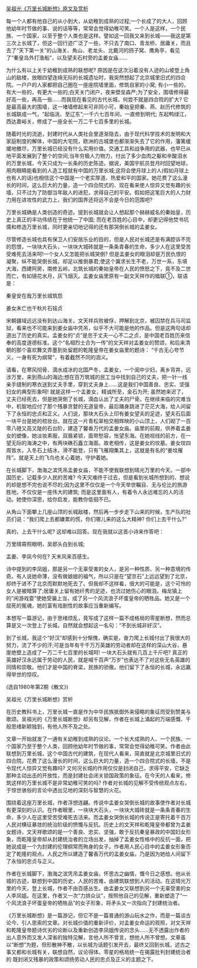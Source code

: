 [吴祖光《万里长城断想》原文及赏析](https://www.vrrw.net/wx/9102.html)

每一个人都有他自己的从小到大，从幼稚到成熟的过程;一个长成了的大人，回顾他幼年时节做的事、说的话等等，常常会觉得幼稚可笑。一个人是这样，一个民族、一个国家，以至于整个人类也是这样。譬如这一回我又来到长城——我这是第三次上长城了，但这一回行迹广泛了一些，不只去了南口、青龙桥、居庸关，而且去了“天下第一关”的山海关、角山、老龙头、北戴河的鸽子窝、鹰角亭，看见了“秦皇岛外打渔船”，以及望夫石村旁的孟姜女庙……

为什么有以上关于幼稚到成熟的联想呢? 原因是在这次沿着没有人迹的山坡登上角山的敌楼，放眼四望连绵无际的长城遗址时，我突然想起了北京城里旧式的四合院。一户户的人家都把自己圈在一座座院墙里面，修筑自家的小窝; 有小一些的，有大一些的，有更大一些的;白天关门闭户，夜来壁垒森严;为了安全，围墙修得最好高一些，再高一些……而我现在看见的古代长城，何尝不就是四合院的扩大? 它是最高最大的围墙，这一堵墙修起来可非同小可，秦始皇把秦、燕、赵历代修筑的长城联成一气，“起临洮、至辽东”;一千六七百年间，一直修到明代; 东起鸭绿江，西达嘉峪关，修成了一座全长一万二千七百多里的长城。



随着时光的流逝，封建时代从人类社会里逐渐隐去，由于现代科学技术的发明和大家庭制度的解体，中国的大宅院，欧洲的古城堡也都渐渐失去了它的作用，藩篱缓缓地撤尽，万里长城已经没有什么实用价值。交通工具和战争用的武器，也早已从地平面发展到了整个的空间;当年穷极人力物力，付出了多少血肉之躯和辛酸泪水的万里长城，今天只成为一长条的历史陈迹。据说，美国宇航员登月时回望地球，用肉眼睛能看到的人造工程就有中国的万里长城;这将会使月球上的人(假如月球上也有人的话)也相信这个中国是一个老实厚道、热爱和平的国家。她花费了这么漫长的时间，这么巨大的力量，造一个四合院式的、现在看来使人惊异又觉有趣的长墙，只不过为了防御当年敌人的进犯，求得自己的平安。假如把这笔巨大的人力财力用在进攻性的武力上，我们的国界还将远不会是今日的范围吧?

万里长城确是人类创造的奇迹。提到长城就会让人想起那个赫赫威名的秦始皇，历史上真正的丰功伟绩在于他统一了中国; 而在老百姓的心目中，却更记得他焚书坑儒和修造万里长城，同时更亲切地记得的还有那哭倒长城的孟姜女。

尽管修造长城也具有保卫人们安居乐业的目的，但是人民对长城还是有满腔诉不完的怨恨，一块块大石头，一块块大城砖就是一条条青春的生命，多少人在这里受苦受难死去活来呵!一个女人又怎能把长城哭倒? 但是孟姜女的眼泪却是万民仇恨的凝聚，纵不能哭倒长城，却足以推倒暴君;使这个冀求长生不老，万世一系，东填大海，西建阿房，南修五岭，北筑长城的秦始皇帝在人民的愤怒之下，竟不及二世而亡，有如镜花水月，灰飞烟灭。孟姜女庙里原有一副文天祥作的楹联①，联语是：

秦皇安在哉万里长城筑怨

姜女未亡也千秋片石铭贞

宋朝疆域远远没有到达山海关。文天祥兵败被俘，押解到北京，被囚禁在兵马司监狱，看来也不可能来到姜女庙中凭吊，似乎不大可能是他的作品。但是这两句话却道出了历史的真实。孟姜女的“贞”是忠于丈夫一心不二之贞，是中国老百姓历来信奉的高度道德标准。这个“名相烈士合为一传”的文天祥对孟姜女的赞颂，和后来清朝的那个喜欢舞文弄墨到处留题的乾隆皇帝在姜女庙里的题诗： “千古无心夸节义，一身有死为纲常”，有着截然不同的涵义。

请看，在寒风彻骨、滴水成冰的北国严冬，孟姜女，一个闺中少妇，离乡背井，远涉万里，来到燕山的海边;想在百万筑城的民工当中找到自己的丈夫，把一针一线亲手缝制的寒衣送到丈夫手里，穿到丈夫身上……这是我们中国善良、忠实、坚强妇女的典型形象呵! 就是这样一个孟姜女，精诚所至，金石为开; 虽然她来迟了，丈夫已经死去，但是她哭倒了长城，滴血认出了丈夫的尸骨。在继续来临的灾难当中，机智地应付了那个残暴贪婪的无道皇帝，最后踊身跳进了茫茫大海，给人间留下了永恒的忠贞和正义。人们说，那块大石头上印有姜女望夫的足迹，望夫石后面一块平台是她的梳妆台。就在这一片青松翠柏交相辉映的小山顶上，人们砌了一百零八磴又高又陡的石台阶，建造了馨香万代的孟姜女庙。庙里的前殿，供养着孟姜女的塑像，她淡妆素服，双眉紧锁，面带愁容，怅望东海。在她视线的前方，在一望无际的海涛之中，有两块礁石矗立海面。故老相传，这是姜女的坟墓。姜女坟四周皆水，入冬石上结冰，滑不能登，只有飞雁翔集其上，这就是有名的“姜坟雁阵”。就是天上的飞鸟也关心着她，守护着她。

在长城脚下，渤海之滨凭吊孟姜女庙，不能不使我联想到晴光万里的今天。一部中国历史，记载多少人民的苦难? 今天灾难终于过去，但是看到长城所想到的、想说的却是想不完也说不尽的;因为这里不仅仅是一个今天举世瞩目、无与伦比的旅游胜地，不仅仅是一座伟大的建筑; 而是这里面有人，有着令人永远难忘的人的活动。她使你深思，给你启发，能教你低徊不已。

从角山下面攀上几座山顶的长城敌楼，然后再一步步走下山来的时候，生产队的社员们说：“我们爬上去都嫌累的慌，你们哪儿来的这么大精神? 你们上去干什么?”

真的，上去干什么呢? 这却难以回答。现在我就以这首小诗来作答吧：

万里晴霄照眼明，吴郎头白到长城;

孟姜、李凤今何在? 天末风来百感生。

诗中提到的李凤姐，那是另一个无辜受害的女人，是另一种性质、另一种意境的传奇。有人说她命薄，没有做娘娘的福气，所以只是在“望京石”上远远望到了北京，却终于进不了北京而默默地死去了。但我却不这样看，很大的可能是，这个可怜的女人是被暗算了;居庸关上留有她纤秀的足迹，也流过她伤心的眼泪。梅龙镇上的“闲游戏耍”使她受骗上当，成了另一个风流浪子坏蛋皇帝的牺牲品。她又是一个屈死的冤魂，她的富有戏剧性的故事应当重新编写。

本想写一篇游记，由于思绪烦乱，竟写成了这样一篇不成格局的零星断想，然而总算是又一次登上了长城，自然就会想起这一名句：“不到长城非好汉”。

到了长城，我这个“好汉”却感到十分惭愧，确实是，奋力爬上长城付出了我很大的努力，流了不少的汗;可是当年有千千万万英雄的劳动者却在这样的深山大谷，悬崖绝壁上造成了一万二千七百里的长城呵! 一块大石头就有几百上千斤吧? 真正的英雄好汉永远属于劳动的人民，就是喊千百声“万岁”也表达不了对这些无名英雄的同情和崇敬。他们才是中国的脊梁，民族的骄傲。他们留下了永恒的长城，永远赢得举世的惊叹。

(选自1980年第2期《散文》)

吴祖光《万里长城断想》赏析

在历史教科书上，万里长城一直是作为中华民族抵御外来侵略的象征而受到赞美与歌颂。吴祖光的《万里长城断想》却另有见解，作者在长城上涌起的万端感慨、千般思绪新颖独到，有他人所不及之处。

文章一开始就发了一通有关幼稚到成熟的议论。一个长大成熟的人、一个民族、一个国家乃至于整个人类，回顾他幼年时节做的事，常常会觉得幼稚可笑。作者由此联想到万里长城，这个中国古代的建筑，在现代人看来，简直就是北京城里旧式的四合院。花费了这么漫长的时间，这么巨大的力量，造一个四合院式的长墙，不是令现代人惊异又觉有趣吗? 又何况长城的作用仅仅是封闭自己，求得平安，它缺乏那种主动出击的开放性，而是封建社会闭关锁国政策的象征。在今天的人看来，修筑这样的万里长城不是非常幼稚可笑的吗? 作者对长城的见解不受传统观点左右，于惊世骇俗的言论中透出见地的深刻与智慧的火花。

围绕着这座万里长城，作者浮想连翩。传说中孟姜女哭倒长城的故事使作者对长城有更深刻的认识。在作者眼里，一块块大石头，一块块大城砖就是一条条青春的生命，多少人在这里受苦受难死去活来。而孟姜女哭倒长城的传说正是寄托着千百万人民对横征暴敛的统治阶级的愤慨与反抗。历史上的文天祥和乾隆皇帝都曾为孟姜女题诗，文天祥歌颂的是一个善良、忠实、坚强，敢于反抗秦皇暴政的中国妇女形象，而乾隆皇帝却从封建统治者的立场出发，抽掉了孟姜女性格中的反抗一面，把她说成是一个为封建的伦理纲常而殉身的女子。作者用人民心目中的孟姜女形象否定了乾隆的观点。人民之所以建造了馨香万代的孟姜女庙，乃是因为她给人间留下了永恒的忠贞与正义。

作者在长城脚下，渤海之滨凭吊孟姜女庙，怀思古之幽情，慨今日之感想。他从长城的古迹，联想到中国的历史，人民的苦难，由建筑联想到人的活动。在这晴光万里的今天，登上长城，作者不由百感丛生。由孟姜女又联想到另一个无辜受害的女人李凤姐。在这里，作者又一次“力排众议”，按照他自己的见解，重新塑造了“一个风流浪子坏蛋皇帝的牺牲品”的女子形象，将矛头又一次指向了封建统治者。

《万里长城断想》是一篇游记，但它不是一篇普通的游山玩水之作，而是一篇谈古论今、引人思索的文章。对长城价值的重新评价，对孟姜女命运的观照，对文天祥和乾隆皇帝题诗优劣的论断以及重新创造李凤姐传说的念头……无不透露出作者的出人意外而又发人深省的独特见解，言他人所不曾言，想他人所不曾想。文章虽以“断想”为题，但形散神不散，以长城为话题引发开去，最终又回到长城，述古之事又都和长城有关，联想自然，议论得体。零星的格局统一在揭露批判封建统治者的 既封闭又残暴的政策和颂扬劳动人民的忠贞及正义的主题之下。

